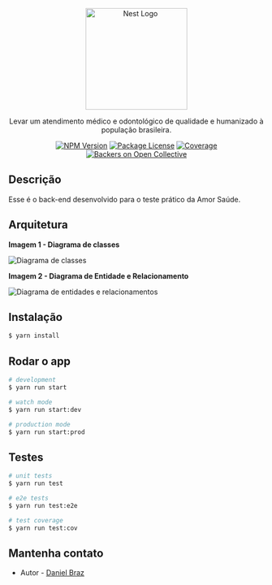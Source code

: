 <p align="center">
  <a href="http://nestjs.com/" target="blank"><img src="https://www.amorsaude.com.br/wp-content/themes/amorsaude/assets/images/amorsaude-logo.svg" width="200" alt="Nest Logo" /></a>
</p>

  <p align="center">Levar um atendimento médico e odontológico de qualidade e humanizado à população brasileira.</p>
<p align="center">
  <a href="" target="_blank"><img src="https://img.shields.io/npm/v/@nestjs/core.svg" alt="NPM Version" /></a>
  <a href="" target="_blank"><img src="https://img.shields.io/badge/license-MIT-yellow" alt="Package License" /></a>
  <a href="" target="_blank"><img src="https://img.shields.io/badge/coverage-71%25-green5" alt="Coverage" /></a>
  <a href="" target="_blank"><img src="https://img.shields.io/badge/backers-1-red" alt="Backers on Open Collective" /></a>
</p>

## Descrição

Esse é o back-end desenvolvido para o teste prático da Amor Saúde.

## Arquitetura

**Imagem 1 - Diagrama de classes**

<img src="https://amor-saude.s3.amazonaws.com/Entities+class+diagram.jpg" alt="Diagrama de classes" />

<br/>

**Imagem 2 - Diagrama de Entidade e Relacionamento**

<img src="https://amor-saude.s3.amazonaws.com/Diagrama+de+entidade+e++relacionamentos.jpg" alt="Diagrama de entidades e relacionamentos" />

## Instalação

```bash
$ yarn install
```

## Rodar o app

```bash
# development
$ yarn run start

# watch mode
$ yarn run start:dev

# production mode
$ yarn run start:prod
```

## Testes

```bash
# unit tests
$ yarn run test

# e2e tests
$ yarn run test:e2e

# test coverage
$ yarn run test:cov
```

## Mantenha contato

- Autor - [Daniel Braz](https://www.linkedin.com/in/dbrazl/)
